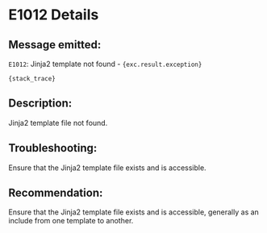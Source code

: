 # E1012 Details

## Message emitted:

`E1012`: Jinja2 template not found - ``{exc.result.exception}``
```
{stack_trace}
```

## Description:

Jinja2 template file not found.

## Troubleshooting:

Ensure that the Jinja2 template file exists and is accessible.

## Recommendation:

Ensure that the Jinja2 template file exists and is accessible, generally as an include from one template to another.